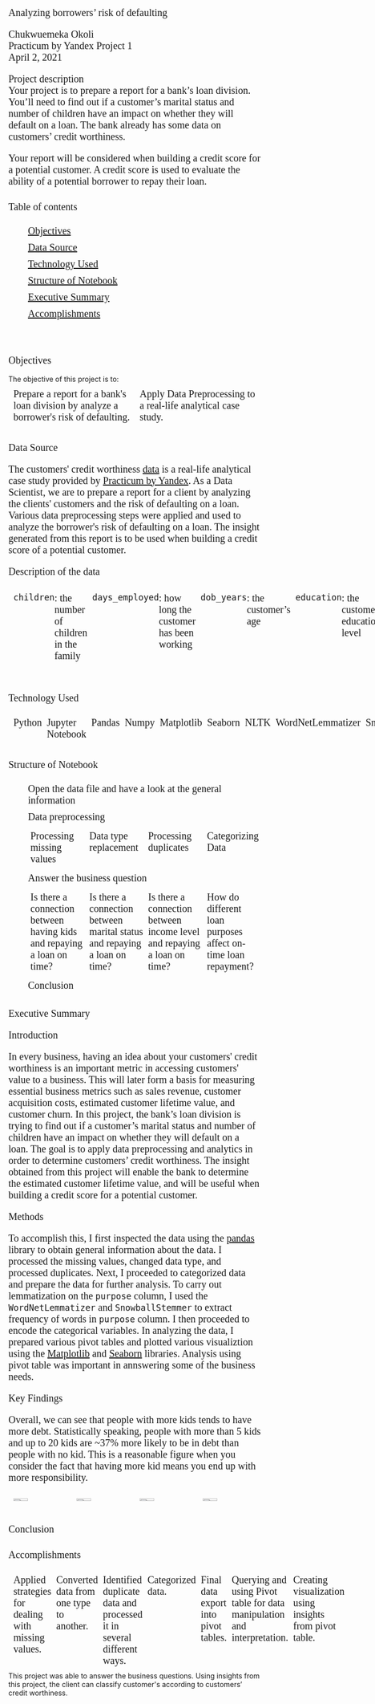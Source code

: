 # Analyzing borrowers’ risk of defaulting

Chukwuemeka Okoli <br>
Practicum by Yandex Project 1 <br>
April 2, 2021 

**Project description** <br>
Your project is to prepare a report for a bank’s loan division. You’ll need to find out if a customer’s marital status and number of children have an impact on whether they will default on a loan. The bank already has some data on customers’ credit worthiness.

Your report will be considered when building a **credit score** for a potential customer. A **credit score** is used to evaluate the ability of a potential borrower to repay their loan.

<!-- <hr> -->

## Table of contents

<div class="alert alert-block alert-info" style="margin-top: 20px">
    <ol>
        <li><a href="#objectives">Objectives</a></li>
        <li><a href="#data_source">Data Source</a></li>
        <li><a href="#technology_used">Technology Used</a></li>
        <li><a href="#structure_notebook">Structure of Notebook</a></li>
        <li><a href="#executive_summary">Executive Summary</a></li>
        <li><a href="#accomplishments">Accomplishments</a></li>
    </ol>
</div> 
<br>
<!-- <hr>-->

<div id="objectives">
    <h2>Objectives</h2> 
</div>
The objective of this project is to:

- Prepare a report for a bank's loan division by analyze a borrower's risk of defaulting.
- Apply Data Preprocessing to a real-life analytical case study.

<div id="data_source">
    <h2>Data Source</h2> 
</div>

The customers' credit worthiness [data](https://github.com/chuksoo/credit_rating_analytics/blob/main/Data/credit_scoring_eng.csv) is a real-life analytical case study provided by [Practicum by Yandex](https://practicum.yandex.com/). As a Data Scientist, we are to prepare a report for a client by analyzing the clients' customers and the risk of defaulting on a loan. Various data preprocessing steps were applied and used to analyze the borrower's risk of defaulting on a loan. The insight generated from this report is to be used when building a credit score of a potential customer. 

**Description of the data**
- `children`: the number of children in the family
- `days_employed`: how long the customer has been working
- `dob_years`: the customer’s age
- `education`: the customer’s education level
- `education_id`: identifier for the customer’s education
- `family_status`: the customer’s marital status
- `family_status_id`: identifier for the customer’s marital status
- `gender`: the customer’s gender
- `income_type`: the customer’s income type
- `debt`: whether the customer has ever defaulted on a loan
- `total_income`: monthly income
- `purpose`: reason for taking out a loan

<div id="technology_used">
    <h2>Technology Used</h2> 
</div>

<ul>
    <li>Python</li>
    <li>Jupyter Notebook</li>
    <li>Pandas</li>
    <li>Numpy </li>
    <li>Matplotlib</li>
    <li>Seaborn</li>
    <li>NLTK</li>
    <li>WordNetLemmatizer</li>
    <li>SnowballStemmer</li>
</ul>

<div id="structure_notebook">
    <h2>Structure of Notebook</h2> 
</div>
<ol>
    <li>Open the data file and have a look at the general information</li>
    <li>Data preprocessing</li>
        <ul>
            <li>Processing missing values</li>
            <li>Data type replacement</li>
            <li>Processing duplicates</li>
            <li>Categorizing Data</li>
        </ul>
    <li>Answer the business question</li>
        <ul>
            <li>Is there a connection between having kids and repaying a loan on time?</li>
            <li>Is there a connection between marital status and repaying a loan on time?</li>
            <li>Is there a connection between income level and repaying a loan on time?</li>
            <li>How do different loan purposes affect on-time loan repayment?</li>
        </ul>
    <li>Conclusion</li>
</ol>

<div id="executive_summary">
    <h2>Executive Summary</h2> 
</div>

**Introduction**

In every business, having an idea about your customers' credit worthiness is an important metric in accessing customers' value to a business. This will later form a basis for measuring essential business metrics such as sales revenue, customer acquisition costs, estimated customer lifetime value, and customer churn. In this project, the bank’s loan division is trying to find out if a customer’s marital status and number of children have an impact on whether they will default on a loan. The goal is to apply data preprocessing and analytics in order to determine customers’ credit worthiness. The insight obtained from this project will enable the bank to determine the estimated customer lifetime value, and will be useful when building a **credit score** for a potential customer.

**Methods**

To accomplish this, I first inspected the data using the [pandas](https://pandas.pydata.org/) library to obtain general information about the data. I processed the missing values, changed data type, and processed duplicates. Next, I proceeded to categorized data and prepare the data for further analysis. To carry out *lemmatization* on the `purpose` column, I used the `WordNetLemmatizer` and `SnowballStemmer` to extract frequency of words in `purpose` column. I then proceeded to encode the categorical variables. In analyzing the data, I prepared various pivot tables and plotted various visualiztion using the [Matplotlib](https://matplotlib.org/) and [Seaborn](https://seaborn.pydata.org/) libraries. Analysis using pivot table was important in annswering some of the business needs. 

**Key Findings**

Overall, we can see that people with more kids tends to have more debt. Statistically speaking, people with more than 5 kids and up to 20 kids are ~37% more likely to be in debt than people with no kid. This is a reasonable figure when you consider the fact that having more kid means you end up with more responsibility. 
<!--
<div> 
    <img src="https://github.com/chuksoo/credit_rating_analytics/blob/main/Image/debt_vs_children.JPG" /> 
    <img src="https://github.com/chuksoo/credit_rating_analytics/blob/main/Image/debt_vs_children_familystatus.JPG" /> 
    <img src="https://github.com/chuksoo/credit_rating_analytics/blob/main/Image/debt_vs_familystatus_education.JPG" /> 
    <img src="https://github.com/chuksoo/credit_rating_analytics/blob/main/Image/debt_vs_purpose.JPG" /> 
</div> 
-->
 
<!DOCTYPE html>
<html>
<head>
<title>Showing images side by side using CSS flex Property</title>
<style>
	* { font: 20px Calibri; }
    ul, li {
        display: flex;
		width: 100%;
        padding: 5px;
        margin: 0;
    }
    img {
    	width: 50%;
    }
</style>
</head>

<body>
<div> 
	<ul>
    	<li><img src="https://github.com/chuksoo/credit_rating_analytics/blob/main/Image/debt_vs_children.JPG" /></li>
        <li><img src="https://github.com/chuksoo/credit_rating_analytics/blob/main/Image/debt_vs_children_familystatus.JPG" /></li>
        <li><img src="https://github.com/chuksoo/credit_rating_analytics/blob/main/Image/debt_vs_familystatus_education.JPG" /></li>
        <li><img src="https://github.com/chuksoo/credit_rating_analytics/blob/main/Image/debt_vs_purpose.JPG" /></li>
    </ul>
</div>
</body>
</html>


**Conclusion**



<div id="accomplishments">
    <h2>Accomplishments</h2> 
</div>
<ul>
    <li>Applied strategies for dealing with missing values.</li>
    <li>Converted data from one type to another.</li>
    <li>Identified duplicate data and processed it in several different ways.</li>
    <li>Categorized data.</li>
    <li>Final data export into pivot tables.</li>
    <li>Querying and using Pivot table for data manipulation and interpretation.</li>
    <li>Creating visualization using insights from pivot table.</li>
</ul>
 This project was able to answer the business questions. Using insights from this project, the client can classify customer's according to customers’ credit worthiness. 
